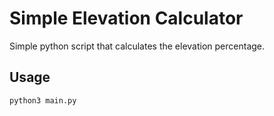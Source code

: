 # Simple Elevation Calculator
Simple python script that calculates the elevation percentage.

## Usage
```
python3 main.py
```